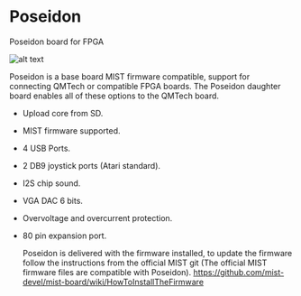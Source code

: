 # Poseidon
Poseidon board for FPGA

![alt text](https://i.postimg.cc/3J4Hh5Cq/IMG20231017222956.jpg)

Poseidon is a base board MIST firmware compatible, support for connecting QMTech or compatible FPGA boards.
The Poseidon daughter board enables all of these options to the QMTech board.
- Upload core from SD.
- MIST firmware supported.
- 4 USB Ports.
- 2 DB9 joystick ports (Atari standard).
- I2S chip sound.
- VGA DAC 6 bits.
- Overvoltage and overcurrent protection.
- 80 pin expansion port.

  Poseidon is delivered with the firmware installed, to update the firmware follow the instructions from the official MIST git (The official MIST firmware files are compatible with Poseidon).
  https://github.com/mist-devel/mist-board/wiki/HowToInstallTheFirmware
